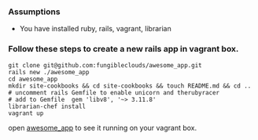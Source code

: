 ### Assumptions

* You have installed ruby, rails, vagrant, librarian

### Follow these steps to create a new rails app in vagrant box.

	git clone git@github.com:fungibleclouds/awesome_app.git 
	rails new ./awesome_app
	cd awesome_app
	mkdir site-cookbooks && cd site-cookbooks && touch README.md && cd ..
	# uncomment rails Gemfile to enable unicorn and therubyracer
	# add to Gemfile  gem 'libv8', '~> 3.11.8' 
	librarian-chef install
	vagrant up

open [awesome_app](http://33.33.33.10) to see it running on your vagrant box.
	